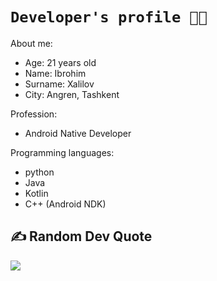 # `Developer's profile 🧑‍💻`

About me:
* Age: 21 years old
* Name: Ibrohim
* Surname: Xalilov
* City: Angren, Tashkent

Profession:
* Android Native Developer

Programming languages:
* python
* Java
* Kotlin
* C++ (Android NDK)

## ✍️ Random Dev Quote
![](https://quotes-github-readme.vercel.app/api?type=horizontal&theme=algolia)

